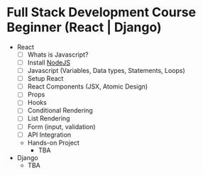 # Full Stack Development Course Beginner (React | Django)

- React
  - [ ] Whats is Javascript?
  - [ ] Install [NodeJS](https://nodejs.org/en)
  - [ ] Javascript (Variables, Data types, Statements, Loops)
  - [ ] Setup React
  - [ ] React Components (JSX, Atomic Design)
  - [ ] Props
  - [ ] Hooks
  - [ ] Conditional Rendering
  - [ ] List Rendering
  - [ ] Form (input, validation)
  - [ ] API Integration
  - Hands-on Project
    - TBA
- Django
  - TBA
